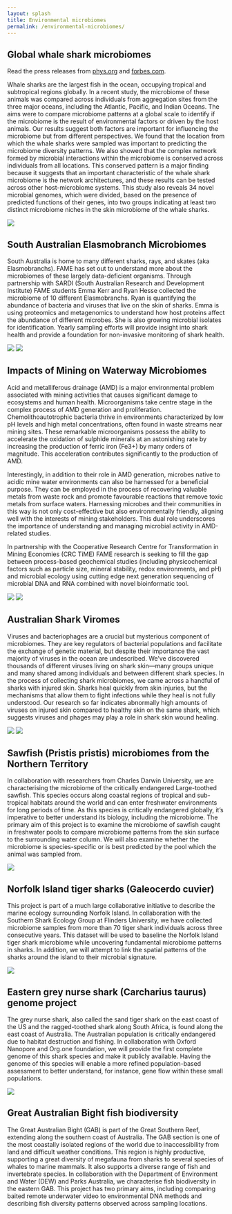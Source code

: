 ```yaml
---
layout: splash
title: Environmental microbiomes
permalink: /environmental-microbiomes/
---
```


## Global whale shark microbiomes

Read the press releases from [phys.org](https://phys.org/news/2023-08-whale-shark-health-habitat-dietand.html)
and [forbes.com](https://www.forbes.com/sites/melissacristinamarquez/2023/08/30/unveiling-the-microscopic-universe-of-whale-sharks/?sh=4f6d3cc142fb).

Whale sharks are the largest fish in the ocean, occupying tropical and subtropical regions globally. In a recent study, the microbiome of these animals was compared across individuals from aggregation sites from the three major oceans, including the Atlantic, Pacific, and Indian Oceans. The aims were to compare microbiome patterns at a global scale to identify if the microbiome is the result of environmental factors or driven by the host animals. Our results suggest both factors are important for influencing the microbiome but from different perspectives. We found that the location from which the whale sharks were sampled was important to predicting the microbiome diversity patterns. We also showed that the complex network formed by microbial interactions within the microbiome is conserved across individuals from all locations. This conserved pattern is a major finding because it suggests that an important characteristic of the whale shark microbiome is the network architectures, and these results can be tested across other host-microbiome systems. This study also reveals 34 novel microbial genomes, which were divided, based on the presence of predicted functions of their genes, into two groups indicating at least two distinct microbiome niches in the skin microbiome of the whale sharks.

![](/assets/images/whaleshark.jpeg)

## South Australian Elasmobranch Microbiomes 

South Australia is home to many different sharks, rays, and skates (aka Elasmobranchs). FAME has set out to understand more about the microbiomes of these largely data-deficient organisms. Through partnership with SARDI (South Australian Research and Development Institute) FAME students Emma Kerr and Ryan Hesse collected the microbiome of 10 different Elasmobranchs. Ryan is quantifying the abundance of bacteria and viruses that live on the skin of sharks. Emma is using proteomics and metagenomics to understand how host proteins affect the abundance of different microbes. She is also growing microbial isolates for identification. Yearly sampling efforts will provide insight into shark health and provide a foundation for non-invasive monitoring of shark health.

![](/assets/images/elasmo1.jpg)
![](/assets/images/elasmo2.jpg)

## Impacts of Mining on Waterway Microbiomes

Acid and metalliferous drainage (AMD) is a major environmental problem associated with mining activities that causes significant damage to ecosystems and human health. Microorganisms take centre stage in the complex process of AMD generation and proliferation. Chemolithoautotrophic bacteria thrive in environments characterized by low pH levels and high metal concentrations, often found in waste streams near mining sites. These remarkable microorganisms possess the ability to accelerate the oxidation of sulphide minerals at an astonishing rate by increasing the production of ferric iron (Fe3+) by many orders of magnitude. This acceleration contributes significantly to the production of AMD.

Interestingly, in addition to their role in AMD generation, microbes native to acidic mine water environments can also be harnessed for a beneficial purpose. They can be employed in the process of recovering valuable metals from waste rock and promote favourable reactions that remove toxic metals from surface waters. Harnessing microbes and their communities in this way is not only cost-effective but also environmentally friendly, aligning well with the interests of mining stakeholders. This dual role underscores the importance of understanding and managing microbial activity in AMD-related studies.

In partnership with the Cooperative Research Centre for Transformation in Mining Economies (CRC TiME) FAME research is seeking to fill the gap between process-based geochemical studies (including physicochemical factors such as particle size, mineral stability, redox environments, and pH) and microbial ecology using cutting edge next generation sequencing of microbial DNA and RNA combined with novel bioinformatic tool.

![](/assets/images/mining1.jpeg)
![](/assets/images/mining2.jpeg)

## Australian Shark Viromes

Viruses and bacteriophages are a crucial but mysterious component of microbiomes. They are key regulators of bacterial populations and facilitate the exchange of genetic material, but despite their importance the vast majority of viruses in the ocean are undescribed. We’ve discovered thousands of different viruses living on shark skin—many groups unique and many shared among individuals and between different shark species. In the process of collecting shark microbiomes, we came across a handful of sharks with injured skin. Sharks heal quickly from skin injuries, but the mechanisms that allow them to fight infections while they heal is not fully understood. Our research so far indicates abnormally high amounts of viruses on injured skin compared to healthy skin on the same shark, which suggests viruses and phages may play a role in shark skin wound healing.

![](/assets/images/shark2.jpg)
![](/assets/images/shark3.jpg)

## Sawfish (Pristis pristis) microbiomes from the Northern Territory

In collaboration with researchers from Charles Darwin University, we are characterising the microbiome of the critically endangered Large-toothed sawfish. This species occurs along coastal regions of tropical and sub-tropical habitats around the world and can enter freshwater environments for long periods of time. As this species is critically endangered globally, it’s imperative to better understand its biology, including the microbiome. The primary aim of this project is to examine the microbiome of sawfish caught in freshwater pools to compare microbiome patterns from the skin surface to the surrounding water column. We will also examine whether the microbiome is species-specific or is best predicted by the pool which the animal was sampled from.

![](/assets/images/sawfish.jpg)

## Norfolk Island tiger sharks (Galeocerdo cuvier)

This project is part of a much large collaborative initiative to describe the marine ecology surrounding Norfolk Island. In collaboration with the Southern Shark Ecology Group at Flinders University, we have collected microbiome samples from more than 70 tiger shark individuals across three consecutive years. This dataset will be used to baseline the Norfolk Island tiger shark microbiome while uncovering fundamental microbiome patterns in sharks. In addition, we will attempt to link the spatial patterns of the sharks around the island to their microbial signature.

![](/assets/images/tigershark.jpg)

## Eastern grey nurse shark (Carcharius taurus) genome project

The grey nurse shark, also called the sand tiger shark on the east coast of the US and the ragged-toothed shark along South Africa, is found along the east coast of Australia. The Australian population is critically endangered due to habitat destruction and fishing. In collaboration with Oxford Nanopore and Org.one foundation, we will provide the first complete genome of this shark species and make it publicly available. Having the genome of this species will enable a more refined population-based assessment to better understand, for instance, gene flow within these small populations.

![](/assets/images/fishmike.jpg)

## Great Australian Bight fish biodiversity

The Great Australian Bight (GAB) is part of the Great Southern Reef, extending along the southern coast of Australia. The GAB section is one of the most coastally isolated regions of the world due to inaccessibility from land and difficult weather conditions. This region is highly productive, supporting a great diversity of megafauna from sharks to several species of whales to marine mammals. It also supports a diverse range of fish and invertebrate species. In collaboration with the Department of Environment and Water (DEW) and Parks Australia, we characterise fish biodiversity in the eastern GAB. This project has two primary aims, including comparing baited remote underwater video to environmental DNA methods and describing fish diversity patterns observed across sampling locations.

